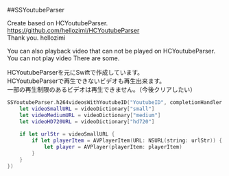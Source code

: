 ##SSYoutubeParser

Create based on HCYoutubeParser.  
https://github.com/hellozimi/HCYoutubeParser  
Thank you. hellozimi

You can also playback video that can not be played on HCYoutubeParser.  
You can not play video There are some.

HCYoutubeParserを元にSwiftで作成しています。  
HCYoutubeParserで再生できないビデオも再生出来ます。  
一部の再生制限のあるビデオは再生できません。（今後クリアしたい）


```swift	
SSYoutubeParser.h264videosWithYoutubeID("YoutubeID", completionHandler: { (videoDictionary) -> Void in
    let videoSmallURL = videoDictionary["small"]
    let videoMediumURL = videoDictionary["medium"]
    let videoHD720URL = videoDictionary["hd720"]
    
    if let urlStr = videoSmallURL {
        if let playerItem = AVPlayerItem(URL: NSURL(string: urlStr)) {
            let player = AVPlayer(playerItem: playerItem)
        }
    }
})
```

